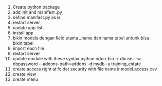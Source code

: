 1. Create python package
2. add init and manifest .py
3. define manifest.py as is
4. restart server
5. update app list
6. install app
7. bikin models dengan field utama _name dan nama tabel untunk bisa bikin tabel
8. import each file
9. restart server
10. update module with these syntax python odoo-bin -r dbuser -w dbpassword --addons-path=addons -d mydb -u training_estate
11. create access right at folder security with file name ir.model.access.csv
12. create view
13. create menu